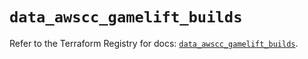 # `data_awscc_gamelift_builds`

Refer to the Terraform Registry for docs: [`data_awscc_gamelift_builds`](https://registry.terraform.io/providers/hashicorp/awscc/0.70.0/docs/data-sources/gamelift_builds).
